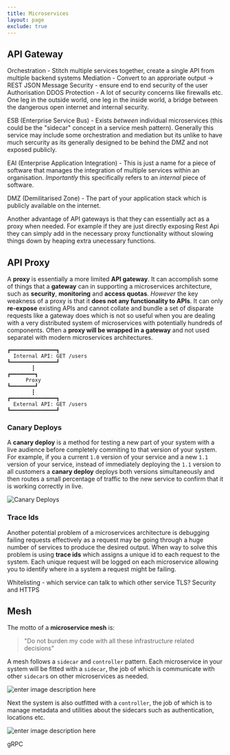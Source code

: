 ```yaml
---
title: Microservices
layout: page
exclude: true
---
```



## API Gateway

Orchestration - Stitch multiple services together, create a single API from multiple backend systems
Mediation - Convert to an approriate output -> REST JSON
Message Security - ensure end to end security of the user
Authorisation
DDOS Protection - A lot of security concerns like firewalls etc.
One leg in the outside world, one leg in the inside world, a bridge between the dangerous open internet and internal security.

ESB (Enterprise Service Bus) - Exists *between* individual microservices (this could be the "sidecar" concept in a service mesh pattern). Generally this service may include some orchestration and mediation but its unlike to have much sercurity as its generally designed to be behind the DMZ and not exposed publicly.

EAI (Enterprise Application Integration) - This is just a name for a piece of software that manages the integration of multiple services within an organisation. *Importantly* this specifically refers to an *internal* piece of software.

DMZ (Demilitarised Zone) - The part of your application stack which is publicly available on the internet.

Another advantage of API gateways is that they can essentially act as a proxy when needed. For example if they are just directly exposing Rest Api they can simply add in the necessary proxy functionality without slowing things down by heaping extra unecessary functions.

## API Proxy

A **proxy** is essentially a more limited **API gateway**. It can accomplish some of things that a **gateway** can in supporting a microservices architecture, such as **security**, **monitoring** and **access quotas**. *However* the key weakness of a proxy is that it **does not any functionality to APIs**. It can only **re-expose** existing APIs and cannot collate and bundle a set of disparate requests like a gateway does which is not so useful when you are dealing with a very distributed system of microservices with potentially hundreds of components. Often a **proxy will be wrapped in a gateway** and not used separatel with modern microservices architectures.
```
┏━━━━━━━━━━━━━━━┓
  Internal API: GET /users
┗━━━━━━━━━━━━━━━┛
		┇
┏━━━━━━━━┓
      Proxy
┗━━━━━━━━┛
		┇
┏━━━━━━━━━━━━━━━┓
  External API: GET /users
┗━━━━━━━━━━━━━━━┛
```

### Canary Deploys

A **canary deploy** is a method for testing a new part of your system with a live audience before completely commiting to that version of your system. For example, if you a current `1.0` version of your service and a new `1.1` version of your service, instead of immediately deploying the `1.1` version to all customers a **canary deploy** deploys both versions simultaneously and then routes a small percentage of traffic to the new service to confirm that it is working correctly in live.

![Canary Deploys](https://i.imgur.com/2vnL1M4.png)

### Trace Ids

Another potential problem of a microservices architecture is debugging failing requests effectively as a request may be going through a huge number of services to produce the desired output. When way to solve this problem is using **trace ids** which assigns a unique id to each request to the system. Each unique request will be logged on each microservice allowing you to identify where in a system a request might be failing.

Whitelisting - which service can talk to which other service
TLS? Security and HTTPS


## Mesh

The motto of a **microservice mesh** is:

> "Do not burden my code with all these infrastructure related decisions"

A mesh follows a `sidecar` and `controller` pattern. Each microservice in your system will be fitted with a `sidecar`, the job of which is communicate with other `sidecar`s on other microservices as needed.

![enter image description here](https://i.imgur.com/0ajWAdQ.png)


Next the system is also outfitted with a `controller`, the job of which is to manage metadata and utilities about the sidecars such as authentication, locations etc.

![enter image description here](https://i.imgur.com/1AY5T70.png)


gRPC
<!--stackedit_data:
eyJoaXN0b3J5IjpbLTE5NTkzMzEyMDQsNzU3MzcwMzE1LDE4NT
A3NTA1MDgsLTEyNjU1MTQ2MTgsLTE1NjYyNjM5ODAsLTExNDgz
MDEzNDIsMTQwMDM4OTUzOCwtNTY3MTU4MjYxXX0=
-->